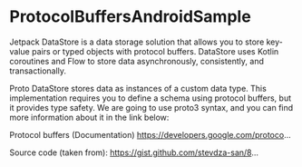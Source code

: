 # ProtocolBuffersAndroidSample 

Jetpack DataStore is a data storage solution that allows you to store key-value pairs or typed objects with protocol buffers. DataStore uses Kotlin coroutines and Flow to store data asynchronously, consistently, and transactionally.

Proto DataStore stores data as instances of a custom data type. This implementation requires you to define a schema using protocol buffers, but it provides type safety. We are going to use proto3 syntax, and you can find more information about it in the link below: 

Protocol buffers (Documentation)
https://developers.google.com/protoco... 

Source code (taken from): 
https://gist.github.com/stevdza-san/8...
